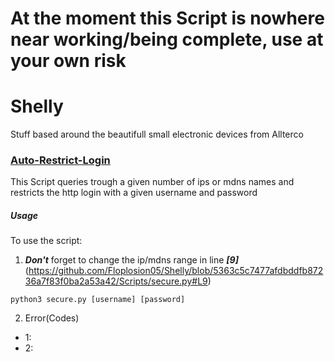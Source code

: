 # At the moment this Script is nowhere near working/being complete, use at your own risk

# Shelly
Stuff based around the beautifull small electronic devices from Allterco

### [Auto-Restrict-Login](Scripts/secure.py)
This Script queries trough a given number of ips or mdns names and restricts the http login with a given username and password

##### Usage
To use the script:
1. ***Don't*** forget to change the ip/mdns range in line ***[9]***(https://github.com/Floplosion05/Shelly/blob/5363c5c7477afdbddfb87236a7f83f0ba2a53a42/Scripts/secure.py#L9)
```
python3 secure.py [username] [password]
```
2. Error(Codes)
  - 1:
  - 2:
